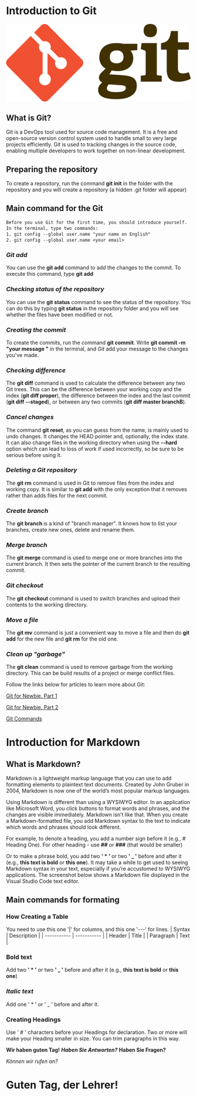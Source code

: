 # Introduction to Git

![logoGit](Git-logo.png)

## What is Git?
Git is a DevOps tool used for source code management. It is a free and open-source version control system used to handle small to very large projects efficiently. Git is used to tracking changes in the source code, enabling multiple developers to work together on non-linear development.

## Preparing the repository
To create a repository, run the command **git init** in the folder with the repository and you will create a repository (a hidden .git folder will appear)

## Main command for the Git
    Before you use Git for the first time, you should introduce yourself. In the terminal, type two commands:
    1. git config --global user.name "your name on English"
    2. git config --global user.name <your email>

### *Git add*
You can use the **git add** command to add the changes to the commit. To execute this command, type **git add <file name>**

### *Checking status of the repository*
You can use the **git status** command to see the status of the repository. You can do this by typing **git status** in the repository folder and you will see whether the files have been modified or not.

### *Creating the commit*
To create the commits, run the command **git commit**. Write **git commit -m "your message "** in the terminal, and *Git* add your message to the changes you've made.

### *Checking difference*
The **git diff** command is used to calculate the difference between any two Git trees. This can be the difference between your working copy and the index (**git diff proper**), the difference between the index and the last commit (**git diff --staged**), or between any two commits (**git diff master branchB**).

### *Cancel changes* 
The command **git reset**, as you can guess from the name, is mainly used to undo changes. It changes the HEAD pointer and, optionally, the index state. It can also change files in the working directory when using the **--hard** option which can lead to loss of work if used incorrectly, so be sure to be serious before using it.

### *Deleting a Git repository*
The **git rm** command is used in Git to remove files from the index and working copy. It is similar to **git add** with the only exception that it removes rather than adds files for the next commit.

### *Create branch*
The **git branch <name of branch>** is a kind of "branch manager". It knows how to list your branches, create new ones, delete and rename them.

### *Merge branch*
The __git merge <name of branch to merge>__ command is used to merge one or more branches into the current branch. It then sets the pointer of the current branch to the resulting commit.

### *Git checkout*
The **git checkout <name of branch>** command is used to switch branches and upload their contents to the working directory.

### *Move a file*
The **git mv** command is just a convenient way to move a file and then do **git add** for the new file and **git rm** for the old one.

### *Clean up "garbage"*
The **git clean** command is used to remove garbage from the working directory. This can be build results of a project or merge conflict files.

Follow the links below for articles to learn more about Git:

[Git for Newbie. Part 1](https://habr.com/ru/post/541258/)

[Git for Newbie. Part 2](https://habr.com/ru/post/542616/)

[Git Commands](https://git-scm.com/book/ru/v2/%D0%92%D0%B2%D0%B5%D0%B4%D0%B5%D0%BD%D0%B8%D0%B5-%D0%9E-%D1%81%D0%B8%D1%81%D1%82%D0%B5%D0%BC%D0%B5-%D0%BA%D0%BE%D0%BD%D1%82%D1%80%D0%BE%D0%BB%D1%8F-%D0%B2%D0%B5%D1%80%D1%81%D0%B8%D0%B9)


# Introduction for Markdown
## What is Markdown?

Markdown is a lightweight markup language that you can use to add formatting elements to plaintext text documents. Created by John Gruber in 2004, Markdown is now one of the world’s most popular markup languages.

Using Markdown is different than using a WYSIWYG editor. In an application like Microsoft Word, you click buttons to format words and phrases, and the changes are visible immediately. Markdown isn’t like that. When you create a Markdown-formatted file, you add Markdown syntax to the text to indicate which words and phrases should look different.

For example, to denote a heading, you add a number sign before it (e.g., # Heading One). For other heading - use **##** or **###** (that would be smaller)

Or to make a phrase bold, you add two **' * '** or two **' _ '** before and after it (e.g., **this text is bold** or __this one__). It may take a while to get used to seeing Markdown syntax in your text, especially if you’re accustomed to WYSIWYG applications. The screenshot below shows a Markdown file displayed in the Visual Studio Code text editor.

## Main commands for formating

### How Creating a Table
You need to use this one '|' for columns, and this one '---' for lines. 
| Syntax | Description |
| ----------- | ----------- |
| Header | Title |
| Paragraph | Text |

### **Bold** __text__
Add two **' * '** or two **' _ '** before and after it (e.g., **this text is bold** or __this one__)

### *Italic* _text_
Add one ' * ' or ' _ ' before and after it.

### Creating Headings
Use ' # ' characters before your Headings for declaration. Two or more will make your Heading smaller in size. You can trim paragraphs in this way.






__Wir haben guten Tag!__
__*Haben Sie Antworten?*__
**Haben Sie Fragen?**


_Können wir rufen an?_

# Guten Tag, der Lehrer!